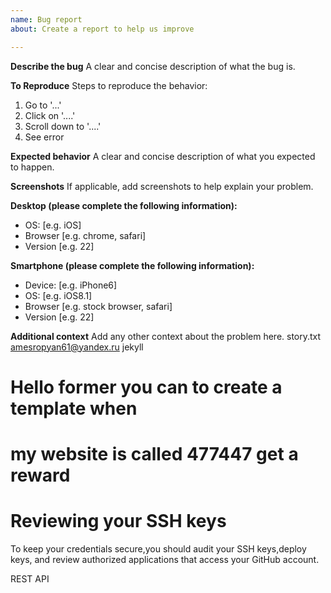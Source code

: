 ```yaml
---
name: Bug report
about: Create a report to help us improve

---
```


**Describe the bug**
A clear and concise description of what the bug is.

**To Reproduce**
Steps to reproduce the behavior:
1. Go to '...'
2. Click on '....'
3. Scroll down to '....'
4. See error

**Expected behavior**
A clear and concise description of what you expected to happen.

**Screenshots**
If applicable, add screenshots to help explain your problem.

**Desktop (please complete the following information):**
 - OS: [e.g. iOS]
 - Browser [e.g. chrome, safari]
 - Version [e.g. 22]

**Smartphone (please complete the following information):**
 - Device: [e.g. iPhone6]
 - OS: [e.g. iOS8.1]
 - Browser [e.g. stock browser, safari]
 - Version [e.g. 22]

**Additional context**
Add any other context about the problem here.
story.txt
amesropyan61@yandex.ru
jekyll

# Hello former you can to create a template when
# my website is called 477447 get a reward

# Reviewing your SSH keys

To keep your credentials secure,you should audit your SSH keys,deploy keys,
and review authorized applications that access your GitHub account.

  <script src="https://gist.github.com/477447/553e261a928338c64731ce64a40111d4.js"></script>
REST API
